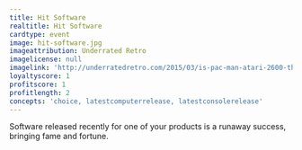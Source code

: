 ```yaml
---
title: Hit Software
realtitle: Hit Software
cardtype: event
image: hit-software.jpg
imageattribution: Underrated Retro
imagelicense: null
imagelink: 'http://underratedretro.com/2015/03/is-pac-man-atari-2600-that-bad/'
loyaltyscore: 1
profitscore: 1
profitlength: 2
concepts: 'choice, latestcomputerrelease, latestconsolerelease'
---
```


Software released recently for one of your products is a runaway success, bringing fame and fortune.
